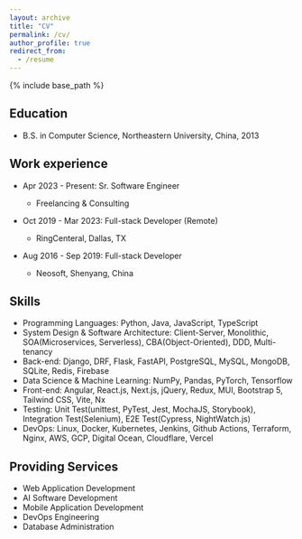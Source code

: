 ```yaml
---
layout: archive
title: "CV"
permalink: /cv/
author_profile: true
redirect_from:
  - /resume
---
```


{% include base_path %}

Education
------
* B.S. in Computer Science, Northeastern University, China, 2013

Work experience
------
* Apr 2023 - Present: Sr. Software Engineer
  * Freelancing & Consulting

* Oct 2019 - Mar 2023: Full-stack Developer (Remote)
  * RingCenteral, Dallas, TX

* Aug 2016 - Sep 2019: Full-stack Developer
  * Neosoft, Shenyang, China
  
Skills
------
* Programming Languages: Python, Java, JavaScript, TypeScript
* System Design & Software Architecture: Client-Server, Monolithic, SOA(Microservices, Serverless), CBA(Object-Oriented), DDD, Multi-tenancy
* Back-end: Django, DRF, Flask, FastAPI, PostgreSQL, MySQL, MongoDB, SQLite, Redis, Firebase
* Data Science & Machine Learning: NumPy, Pandas, PyTorch, Tensorflow
* Front-end: Angular, React.js, Next.js, jQuery, Redux, MUI, Bootstrap 5, Tailwind CSS, Vite, Nx
* Testing: Unit Test(unittest, PyTest, Jest, MochaJS, Storybook), Integration Test(Selenium), E2E Test(Cypress, NightWatch.js)
* DevOps: Linux, Docker, Kubernetes, Jenkins, Github Actions, Terraform, Nginx, AWS, GCP, Digital Ocean, Cloudflare, Vercel

Providing Services
------
* Web Application Development
* AI Software Development
* Mobile Application Development
* DevOps Engineering
* Database Administration
